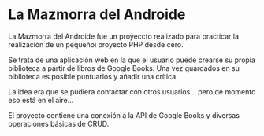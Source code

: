 # La Mazmorra del Androide
La Mazmorra del Androide fue un proyeccto realizado para practicar la realización de un pequeñoi proyecto PHP desde cero.

Se trata de una aplicación web en la que el usuario puede crearse su propia biblioteca a partir de libros de Google Books. 
Una vez guardados en su biblioteca es posible puntuarlos y añadir una crítica.

La idea era que se pudiera contactar con otros usuarios... pero de momento eso está en el aire...

El proyecto contiene una conexión a la API de Google Books y diversas operaciones básicas de CRUD.
